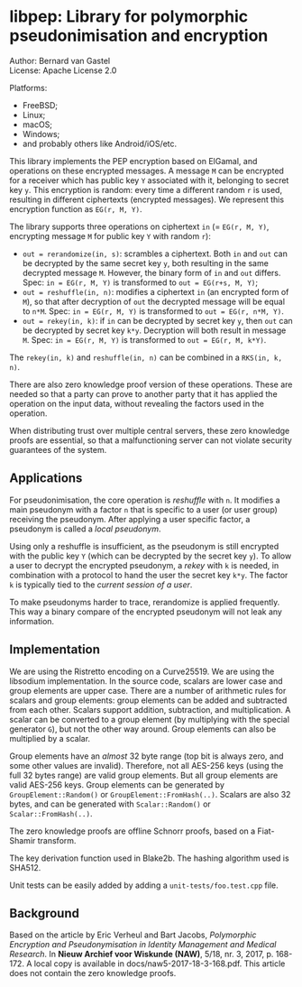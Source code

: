 # libpep: Library for polymorphic pseudonimisation and encryption

Author: Bernard van Gastel  
License: Apache License 2.0

Platforms:
- FreeBSD;
- Linux;
- macOS;
- Windows;
- and probably others like Android/iOS/etc.

This library implements the PEP encryption based on ElGamal, and operations on these encrypted messages. A message `M` can be encrypted for a receiver which has public key `Y` associated with it, belonging to secret key `y`. This encryption is random: every time a different random `r` is used, resulting in different ciphertexts (encrypted messages). We represent this encryption function as `EG(r, M, Y)`.

The library supports three operations on ciphertext `in` (= `EG(r, M, Y)`, encrypting message `M` for public key `Y` with random `r`):
- `out = rerandomize(in, s)`: scrambles a ciphertext. Both `in` and `out` can be decrypted by the same secret key `y`, both resulting in the same decrypted message `M`. However, the binary form of `in` and `out` differs. Spec: `in = EG(r, M, Y)` is transformed to `out = EG(r+s, M, Y)`;
- `out = reshuffle(in, n)`: modifies a ciphertext `in` (an encrypted form of `M`), so that after decryption of `out` the decrypted message will be equal to `n*M`. Spec: `in = EG(r, M, Y)` is transformed to `out = EG(r, n*M, Y)`.
- `out = rekey(in, k)`: if `in` can be decrypted by secret key `y`, then `out` can be decrypted by secret key `k*y`. Decryption will both result in message `M`. Spec: `in = EG(r, M, Y)` is transformed to `out = EG(r, M, k*Y)`.

The `rekey(in, k)` and `reshuffle(in, n)` can be combined in a `RKS(in, k, n)`.

There are also zero knowledge proof version of these operations. These are needed so that a party can prove to another party that it has applied the operation on the input data, without revealing the factors used in the operation.

When distributing trust over multiple central servers, these zero knowledge proofs are essential, so that a malfunctioning server can not violate security guarantees of the system.

## Applications

For pseudonimisation, the core operation is *reshuffle* with `n`. It modifies a main pseudonym with a factor `n` that is specific to a user (or user group) receiving the pseudonym. After applying a user specific factor, a pseudonym is called a *local pseudonym*.

Using only a reshuffle is insufficient, as the pseudonym is still encrypted with the public key `Y` (which can be decrypted by the secret key `y`). To allow a user to decrypt the encrypted pseudonym, a *rekey* with `k` is needed, in combination with a protocol to hand the user the secret key `k*y`. The factor `k` is typically tied to the *current session of a user*.

To make pseudonyms harder to trace, rerandomize is applied frequently. This way a binary compare of the encrypted pseudonym will not leak any information.

## Implementation

We are using the Ristretto encoding on a Curve25519. We are using the libsodium implementation. In the source code, scalars are lower case and group elements are upper case. There are a number of arithmetic rules for scalars and group elements: group elements can be added and subtracted from each other. Scalars support addition, subtraction, and multiplication. A scalar can be converted to a group element (by multiplying with the special generator `G`), but not the other way around. Group elements can also be multiplied by a scalar.

Group elements have an *almost* 32 byte range (top bit is always zero, and some other values are invalid). Therefore, not all AES-256 keys (using the full 32 bytes range) are valid group elements. But all group elements are valid AES-256 keys. Group elements can be generated by `GroupElement::Random()` or `GroupElement::FromHash(..)`. Scalars are also 32 bytes, and can be generated with `Scalar::Random()` or `Scalar::FromHash(..)`.

The zero knowledge proofs are offline Schnorr proofs, based on a Fiat-Shamir transform.

The key derivation function used in Blake2b. The hashing algorithm used is SHA512.

Unit tests can be easily added by adding a `unit-tests/foo.test.cpp` file.

## Background

Based on the article by Eric Verheul and Bart Jacobs, *Polymorphic Encryption and Pseudonymisation in Identity Management and Medical Research*. In **Nieuw Archief voor Wiskunde (NAW)**, 5/18, nr. 3, 2017, p. 168-172. A local copy is available in docs/naw5-2017-18-3-168.pdf. This article does not contain the zero knowledge proofs.
